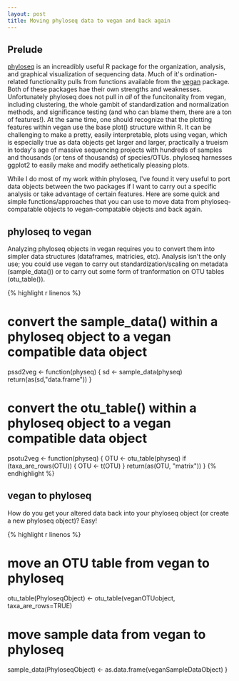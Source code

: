 ```yaml
---
layout: post
title: Moving phyloseq data to vegan and back again
---
```


## Prelude
[phyloseq](https://github.com/joey711/phyloseq) is an increadibly useful R package for the organization, analysis, and graphical visualization of sequencing data. Much of it's ordination-related functionality pulls from functions available from the [vegan](https://cran.r-project.org/web/packages/vegan/index.html) package. Both of these packages hae their own strengths and weaknesses. Unfortunately phyloseq does not pull in *all* of the funcitonality from vegan, including clustering, the whole gambit of standardization and normalization methods, and significance testing (and who can blame them, there are a ton of features!). At the same time, one should recognize that the plotting features within vegan use the base plot() structure within R. It can be challenging to make a pretty, easily interpretable, plots using vegan, which is especially true as data objects get larger and larger, practically a trueism in today's age of massive sequencing projects with hundreds of samples and thousands (or tens of thousands) of species/OTUs. phyloseq harnesses ggplot2 to easily make and modify aethetically pleasing plots. 

While I do most of my work within phyloseq, I've found it very useful to port data objects between the two packages if I want to carry out a specific analysis or take advantage of certain features. Here are some quick and simple functions/approaches that you can use to move data from phyloseq-compatable objects to vegan-compatable objects and back again. 

## phyloseq to vegan   
Analyzing phyloseq objects in vegan requires you to convert them into simpler data structures (dataframes, matricies, etc). Analysis isn't the only use; you could use vegan to carry out standardization/scaling on metadata (sample_data()) or to carry out some form of tranformation on OTU tables (otu_table()). 

{% highlight r linenos %}
# convert the sample_data() within a phyloseq object to a vegan compatible data object
pssd2veg <- function(physeq) {
  sd <- sample_data(physeq)
  return(as(sd,"data.frame"))
}

# convert the otu_table() within a phyloseq object to a vegan compatible data object
psotu2veg <- function(physeq) {
  OTU <- otu_table(physeq)
  if (taxa_are_rows(OTU)) {
    OTU <- t(OTU)
  }
  return(as(OTU, "matrix"))
}
{% endhighlight %}  

## vegan to phyloseq  
How do you get your altered data back into your phyloseq object (or create a new phyloseq object)? Easy! 

{% highlight r linenos %}
# move an OTU table from vegan to phyloseq  
otu_table(PhyloseqObject) <- otu_table(veganOTUobject, taxa_are_rows=TRUE)  
# move sample data from vegan to phyloseq
sample_data(PhyloseqObject) <- as.data.frame(veganSampleDataObject)
}
